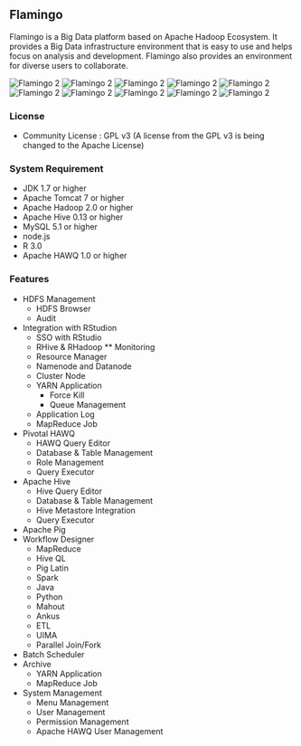 ## Flamingo

Flamingo is a Big Data platform based on Apache Hadoop Ecosystem. It provides a Big Data infrastructure environment that is easy to use and helps focus on analysis and development. Flamingo also provides an environment for diverse users to collaborate.

![Flamingo 2](images/1.png)
![Flamingo 2](images/2.png)
![Flamingo 2](images/3.png)
![Flamingo 2](images/4.png)
![Flamingo 2](images/5.png)
![Flamingo 2](images/6.png)
![Flamingo 2](images/7.png)
![Flamingo 2](images/8.png)
![Flamingo 2](images/9.png)
![Flamingo 2](images/10.png)

### License

* Community License : GPL v3 (A license from the GPL v3 is being changed to the Apache License)


### System Requirement

* JDK 1.7 or higher
* Apache Tomcat 7 or higher
* Apache Hadoop 2.0 or higher
* Apache Hive 0.13 or higher
* MySQL 5.1 or higher
* node.js
* R 3.0
* Apache HAWQ 1.0 or higher

### Features

* HDFS Management
  * HDFS Browser
  * Audit
* Integration with RStudion
  * SSO with RStudio
  * RHive & RHadoop
** Monitoring
  * Resource Manager
  * Namenode and Datanode
  * Cluster Node
  * YARN Application
    * Force Kill
    * Queue Management
  * Application Log
  * MapReduce Job
* Pivotal HAWQ
  * HAWQ Query Editor
  * Database & Table Management
  * Role Management
  * Query Executor
* Apache Hive
  * Hive Query Editor
  * Database & Table Management
  * Hive Metastore Integration
  * Query Executor
* Apache Pig
* Workflow Designer
  * MapReduce
  * Hive QL
  * Pig Latin
  * Spark
  * Java
  * Python
  * Mahout
  * Ankus
  * ETL
  * UIMA
  * Parallel Join/Fork
* Batch Scheduler
* Archive
  * YARN Application
  * MapReduce Job
* System Management
  * Menu Management
  * User Management
  * Permission Management
  * Apache HAWQ User Management
